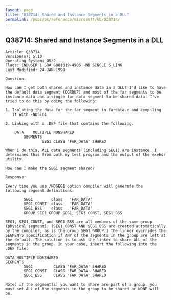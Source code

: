 ```yaml
---
layout: page
title: "Q38714: Shared and Instance Segments in a DLL"
permalink: /pubs/pc/reference/microsoft/kb/Q38714/
---
```


## Q38714: Shared and Instance Segments in a DLL

	Article: Q38714
	Version(s): 5.10
	Operating System: OS/2
	Flags: ENDUSER | SR# G881019-4906 -ND SINGLE S_LINK
	Last Modified: 24-JAN-1990
	
	Question:
	
	How can I get both shared and instance data in a DLL? I'd like to have
	the default data segment (DGROUP) and most of the far segments to be
	instance data and a single far data segment to be shared data. I've
	tried to do this by doing the following:
	
	1. Isolating the data for the far segment in fardata.c and compiling
	   it with -NDSEG1
	
	2. Linking with a .DEF file that contains the following:
	
	    DATA    MULTIPLE NONSHARED
	        SEGMENTS
	                SEG1 CLASS 'FAR_DATA' SHARED
	
	When I do this, ALL data segments (including SEG1) are instance; I
	determined this from both my test program and the output of the exehdr
	utility.
	
	How can I make the SEG1 segment shared?
	
	Response:
	
	Every time you use /NDSEG1 option compiler will generate the
	following segment definitions:
	
	        SEG1        class   'FAR_DATA'
	        SEG1_CONST  class   'FAR_DATA'
	        SEG1_BSS    class   'FAR_DATA'
	        GROUP SEG1_GROUP SEG1, SEG1_CONST, SEG1_BSS
	
	SEG1, SEG1_CONST, and SEG1_BSS are all members of the same group
	(physical segment). (SEG1_CONST AND SEG1_BSS are created automatically
	by the compiler, as is the group SEG1_GROUP.) The linker overrides the
	SEGMENTS specification if ANY of the segments in the group are left at
	the default. The solution is to ask the linker to share ALL of the
	segments in the group. In your case, insert the following into the
	.DEF file:
	
	DATA MULTIPLE NONSHARED
	SEGMENTS
	        SEG1         CLASS 'FAR_DATA' SHARED
	        SEG1_CONST   CLASS 'FAR_DATA' SHARED
	        SEG1_BSS     CLASS 'FAR_DATA' SHARED
	
	Note: if the segment(s) you want to share are part of a group, you
	must set ALL of the segments in the group to be shared or NONE will
	be.
